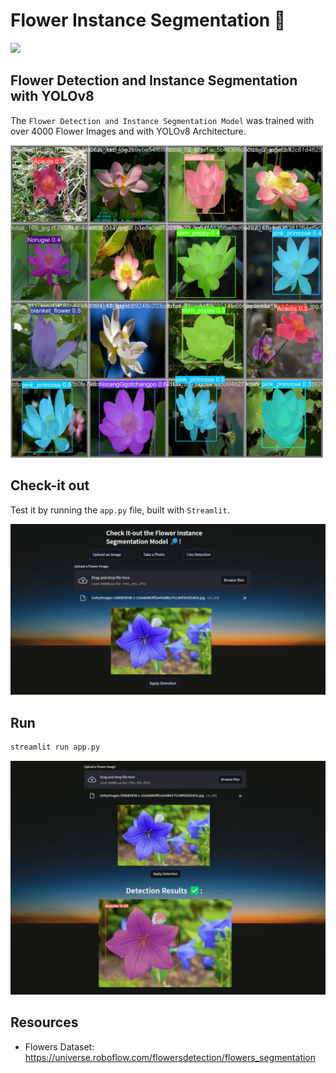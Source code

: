 # Flower Instance Segmentation 🌻

![](./flower_segmentation.gif)

## Flower Detection and Instance Segmentation with YOLOv8

The `Flower Detection and Instance Segmentation Model` was trained with over 4000 Flower Images and with YOLOv8 Architecture.

<img src="./imgs/val_batch0_pred.jpg" width="500"/>

## Check-it out
Test it by running the `app.py` file, built with `Streamlit`.

<img src="./imgs/interface1.png" width="800"/>

## Run
```sh
streamlit run app.py
```

<img src="./imgs/interface2.png" width="800"/>

## Resources
- Flowers Dataset: https://universe.roboflow.com/flowersdetection/flowers_segmentation
